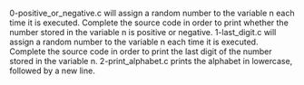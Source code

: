 0-positive_or_negative.c will assign a random number to the variable n each time it is executed. Complete the source code in order to print whether the number stored in the variable n is positive or negative.
1-last_digit.c will assign a random number to the variable n each time it is executed. Complete the source code in order to print the last digit of the number stored in the variable n.
2-print_alphabet.c prints the alphabet in lowercase, followed by a new line.

